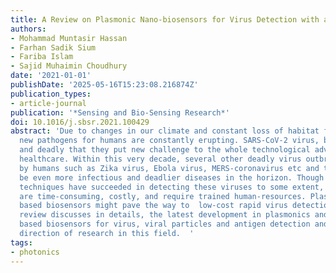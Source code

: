 ```yaml
---
title: A Review on Plasmonic Nano-biosensors for Virus Detection with a Focus on Coronavirus
authors:
- Mohammad Muntasir Hassan
- Farhan Sadik Sium
- Fariba Islam
- Sajid Muhaimin Choudhury
date: '2021-01-01'
publishDate: '2025-05-16T15:23:08.216874Z'
publication_types:
- article-journal
publication: '*Sensing and Bio-Sensing Research*'
doi: 10.1016/j.sbsr.2021.100429
abstract: 'Due to changes in our climate and constant loss of habitat for animals,
  new pathogens for humans are constantly erupting. SARS-CoV-2 virus, become so infectious
  and deadly that they put new challenge to the whole technological advancement of
  healthcare. Within this very decade, several other deadly virus outbreaks were witnessed
  by humans such as Zika virus, Ebola virus, MERS-coronavirus etc and there might
  be even more infectious and deadlier diseases in the horizon. Though conventional
  techniques have succeeded in detecting these viruses to some extent, these techniques
  are time-consuming, costly, and require trained human-resources. Plasmonic metamaterial
  based biosensors might pave the way to  low-cost rapid virus detection. So this
  review discusses in details, the latest development in plasmonics and metamaterial
  based biosensors for virus, viral particles and antigen detection and the future
  direction of research in this field.  '
tags:
- photonics
---
```

